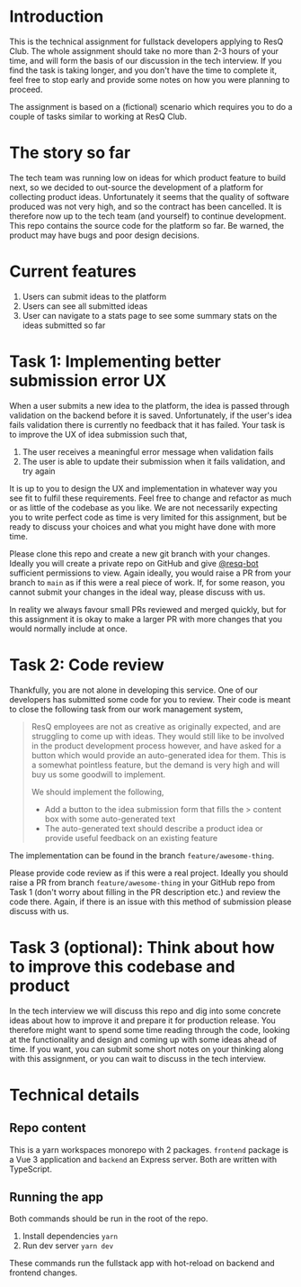 # Introduction

This is the technical assignment for fullstack developers applying to ResQ Club. The whole assignment should take no more than 2-3 hours of your time, and will form the basis of our discussion in the tech interview. If you find the task is taking longer, and you don't have the time to complete it, feel free to stop early and provide some notes on how you were planning to proceed.

The assignment is based on a (fictional) scenario which requires you to do a couple of tasks similar to working at ResQ Club.

# The story so far

The tech team was running low on ideas for which product feature to build next, so we decided to out-source the development of a platform for collecting product ideas. Unfortunately it seems that the quality of software produced was not very high, and so the contract has been cancelled. It is therefore now up to the tech team (and yourself) to continue development. This repo contains the source code for the platform so far. Be warned, the product may have bugs and poor design decisions.

# Current features

1. Users can submit ideas to the platform
2. Users can see all submitted ideas
3. User can navigate to a stats page to see some summary stats on the ideas submitted so far

# Task 1: Implementing better submission error UX

When a user submits a new idea to the platform, the idea is passed through validation on the backend before it is saved. Unfortunately, if the user's idea fails validation there is currently no feedback that it has failed. Your task is to improve the UX of idea submission such that,

1. The user receives a meaningful error message when validation fails
2. The user is able to update their submission when it fails validation, and try again

It is up to you to design the UX and implementation in whatever way you see fit to fulfil these requirements. Feel free to change and refactor as much or as little of the codebase as you like. We are not necessarily expecting you to write perfect code as time is very limited for this assignment, but be ready to discuss your choices and what you might have done with more time.

Please clone this repo and create a new git branch with your changes. Ideally you will create a private repo on GitHub and give [@resq-bot](https://github.com/resq-bot) sufficient permissions to view. Again ideally, you would raise a PR from your branch to `main` as if this were a real piece of work. If, for some reason, you cannot submit your changes in the ideal way, please discuss with us.

In reality we always favour small PRs reviewed and merged quickly, but for this assignment it is okay to make a larger PR with more changes that you would normally include at once.

# Task 2: Code review

Thankfully, you are not alone in developing this service. One of our developers has submitted some code for you to review. Their code is meant to close the following task from our work management system,

> ResQ employees are not as creative as originally expected, and are struggling to come up with ideas. They would still like to be involved in the product development process however, and have asked for a button which would provide an auto-generated idea for them. This is a somewhat pointless feature, but the demand is very high and will buy us some goodwill to implement.
>
> We should implement the following,
>
> - Add a button to the idea submission form that fills the > content box with some auto-generated text
> - The auto-generated text should describe a product idea or provide useful feedback on an existing feature

The implementation can be found in the branch `feature/awesome-thing`.

Please provide code review as if this were a real project. Ideally you should raise a PR from branch `feature/awesome-thing` in your GitHub repo from Task 1 (don't worry about filling in the PR description etc.) and review the code there. Again, if there is an issue with this method of submission please discuss with us.

# Task 3 (optional): Think about how to improve this codebase and product

In the tech interview we will discuss this repo and dig into some concrete ideas about how to improve it and prepare it for production release. You therefore might want to spend some time reading through the code, looking at the functionality and design and coming up with some ideas ahead of time. If you want, you can submit some short notes on your thinking along with this assignment, or you can wait to discuss in the tech interview.

# Technical details

## Repo content

This is a yarn workspaces monorepo with 2 packages. `frontend` package is a Vue 3 application and `backend` an Express server. Both are written with TypeScript.

## Running the app

Both commands should be run in the root of the repo.

1. Install dependencies `yarn`
2. Run dev server `yarn dev`

These commands run the fullstack app with hot-reload on backend and frontend changes.
